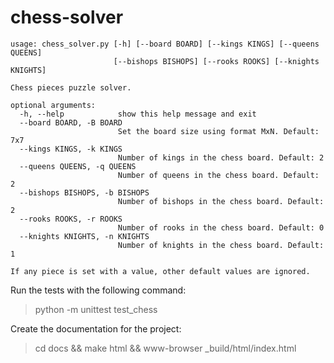 # chess-solver

```
usage: chess_solver.py [-h] [--board BOARD] [--kings KINGS] [--queens QUEENS]
                       [--bishops BISHOPS] [--rooks ROOKS] [--knights KNIGHTS]

Chess pieces puzzle solver.

optional arguments:
  -h, --help            show this help message and exit
  --board BOARD, -B BOARD
                        Set the board size using format MxN. Default: 7x7
  --kings KINGS, -k KINGS
                        Number of kings in the chess board. Default: 2
  --queens QUEENS, -q QUEENS
                        Number of queens in the chess board. Default: 2
  --bishops BISHOPS, -b BISHOPS
                        Number of bishops in the chess board. Default: 2
  --rooks ROOKS, -r ROOKS
                        Number of rooks in the chess board. Default: 0
  --knights KNIGHTS, -n KNIGHTS
                        Number of knights in the chess board. Default: 1

If any piece is set with a value, other default values are ignored.
```

Run the tests with the following command:

   > python -m unittest test_chess

Create the documentation for the project:

   > cd docs && make html && www-browser _build/html/index.html
